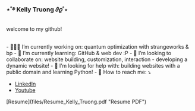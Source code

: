 ### ⋆˚࿔ Kelly Truong 𝜗𝜚˚⋆ 
welcome to my github!

<!-- **superrrk/superrrk** is a ✨ _special_ ✨ repository because its `README.md` (this file) appears on your GitHub profile.

Here are some ideas to get you started:

-->
<br>
- 👩🏻‍💻 I’m currently working on: quantum optimization with strangeworks & bp
- 🌱 I’m currently learning: GitHub & web dev :P
- 👯 I’m looking to collaborate on: website building, customization, interaction - developing a dynamic website!
- 🤔 I’m looking for help with: building websites with a public domain and learning Python!
- 💌 How to reach me: ⤵️
<ul><li><a href="https://www.linkedin.com/in/kellybtruong/" target="_blank">LinkedIn</a></li>
<li><a href="https://www.youtube.com/channel/UCn6vfFkcZA4UfGCHtR7iX2g" target="_blank">Youtube</a></li></ul>
[Resume](files/Resume_Kelly_Truong.pdf "Resume PDF")
<br>
